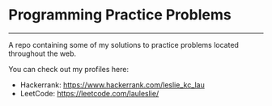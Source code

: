 # Programming Practice Problems
---
A repo containing some of my solutions to practice problems located throughout the web.

You can check out my profiles here:

- Hackerrank: https://www.hackerrank.com/leslie_kc_lau
- LeetCode: https://leetcode.com/lauleslie/